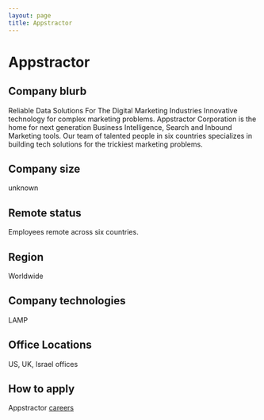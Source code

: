 ```yaml
---
layout: page
title: Appstractor
---
```

# Appstractor

## Company blurb

Reliable Data Solutions For The Digital Marketing Industries
Innovative technology for complex marketing problems.
Appstractor Corporation is the home for next generation Business Intelligence, Search and Inbound Marketing tools. Our team of talented people in six countries specializes in building tech solutions for the trickiest marketing problems.

## Company size

unknown

## Remote status

Employees remote across six countries.

## Region

Worldwide

## Company technologies

LAMP

## Office Locations

US, UK, Israel offices

## How to apply

Appstractor [careers](https://www.appstractor.com/careers/)
